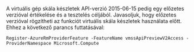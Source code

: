 A virtuális gép skála készletek API-verzió 2015-06-15 pedig egy előzetes verzióval értékelése és a tesztelés céljából. Javasoljuk, hogy előzetes verzióval rögzítheti az funkciót virtuális skála készletek használata előtt. Ehhez a következő parancs futtatásával:

    Register-AzureRmProviderFeature -FeatureName vmssApiPreviewV2Access -ProviderNamespace Microsoft.Compute
